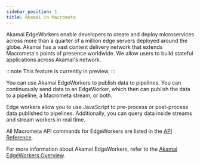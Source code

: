 ```yaml
---
sidebar_position: 1
title: Akamai in Macrometa
---
```


Akamai EdgeWorkers enable developers to create and deploy microservices across more than a quarter of a million edge servers deployed around the globe. Akamai has a vast content delivery network that extends Macrometa's points of presence worldwide. We allow users to build stateful applications across Akamai's network.

:::note
This feature is currently in preview.
:::

You can use Akamai EdgeWorkers to publish data to pipelines. You can continuously send data to an EdgeWorker, which then can publish the data to a pipeline, a Macrometa stream, or both.

Edge workers allow you to use JavaScript to pre-process or post-process data published to pipelines. Additionally, you can query data inside streams and stream workers in real time.

All Macrometa API commands for EdgeWorkers are listed in the [API Reference](https://macrometa.com/docs/api#/operations/ListAllFunctionWorkerByType).

For more information about Akamai EdgeWorkers, refer to the [Akamai EdgeWorkers Overview](https://developer.akamai.com/akamai-edgeworkers-overview).
